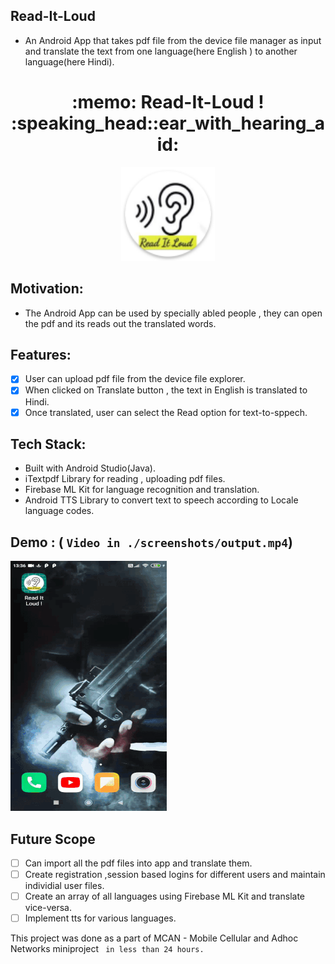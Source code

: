 ## Read-It-Loud
* An Android App that takes pdf file from the device file manager as input and translate the text from one language(here English ) to  another language(here Hindi).


<h1 align="center">:memo: Read-It-Loud ! :speaking_head::ear_with_hearing_aid:</h1>
<div align="center">
  <img src="./screenshots/icon.png" width="150px" height="150px"></img>

</div> 

## Motivation:
 * The Android App can be used by specially abled people , they can open the  pdf and its reads out  the translated words.

## Features:

* [x] User can upload pdf file from the device file explorer.
* [x] When clicked on Translate button , the text in English is translated to Hindi.
* [x] Once translated, user can select the Read option for text-to-sppech.

## Tech Stack:

* Built with Android Studio(Java).
* iTextpdf Library for reading , uploading pdf files.
* Firebase ML Kit for language recognition and translation.
* Android TTS Library to convert text to speech according to Locale language codes.

## Demo : ( `Video in ./screenshots/output.mp4`)
![](./screenshots/output_gif.gif)

## Future Scope
* [ ] Can import all the pdf files into app and translate them.
* [ ] Create registration ,session based logins for different users and maintain individial user files.
* [ ] Create an array of all languages using Firebase ML Kit and translate vice-versa.
* [ ] Implement tts for various languages.

This project was done as a part of MCAN - Mobile Cellular and Adhoc Networks miniproject ` in less than 24 hours.`


